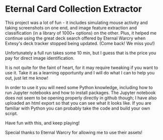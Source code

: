 # Eternal Card Collection Extractor

This project was a lot of fun - it includes simulating mouse activity and taking screenshots on one end, and image feature extraction and classification (in a library of 1000+ options) on the other. Plus, it helped me continue using the great deck search offered by Eternal Warcry when Extesy's deck tracker stopped being updated. (Come back! We miss you!)

Unfortunately a full run takes some 10 min, but I guess that is the price you pay for direct image identification.

It is not quite for the faint of heart, for it may require tweaking if you want to use it. Take it as a learning opportunity and I will do what I can to help you out, just let me know!

In order to use it you will need some Python knowledge, including how to run Jupyter notebooks and how to install packages. The Jupyter notebook does not seem to be opening properly directly in github though; I have also uploaded an html export so that you can see what it looks like. If you are familiar with Python you can probably take the code and build your own script.

Have fun with this, and keep playing!

Special thanks to Eternal Warcry for allowing me to use their assets!
